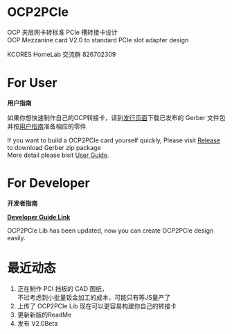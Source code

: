 # OCP2PCIe
 OCP 夹层网卡转标准 PCIe 槽转接卡设计  
 OCP Mezzanine card V2.0 to standard PCIe slot adapter design

 KCORES HomeLab 交流群 826702309

# For User
**用户指南**  

如果你想快速制作自己的OCP转接卡，请到[发行页面](https://github.com/KCORES/OCP2PCIe/releases)下载已发布的 Gerber 文件包  
并按[用户指南](doc/UserGuide_zh.md)准备相应的零件

If you want to build a OCP2PCIe card yourself quickly, Please visit [Release](https://github.com/KCORES/OCP2PCIe/releases) to download Gerber zip package  
More detail please bisit [User Guide](doc/UserGuide_zh.md).

# For Developer
**开发者指南**

**[Developer Guide Link](doc/DevGuide_zh.md)**

OCP2PCIe Lib has been updated, now you can create OCP2PCIe design easily.

# 最近动态

1. 正在制作 PCI 挡板的 CAD 图纸，  
不过考虑到小批量钣金加工的成本，可能只有等JS量产了
1. 上传了 OCP2PCIe Lib 现在可以更容易构建你自己的转接卡
1. 更新新版的ReadMe
2. 发布 V2.0Beta
